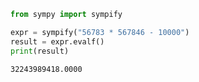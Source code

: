 

``` python
from sympy import sympify

expr = sympify("56783 * 567846 - 10000")
result = expr.evalf()
print(result)
```

    32243989418.0000

<!-- WARNING: THIS FILE WAS AUTOGENERATED! DO NOT EDIT! -->
